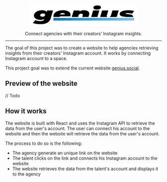 <p align="center">
  <picture>
    <source media="(prefers-color-scheme: dark)" srcset="https://raw.githubusercontent.com/PolMrt/genius-social/main/.github/logo-dark.svg">
    <source media="(prefers-color-scheme: light)" srcset="https://raw.githubusercontent.com/PolMrt/genius-social/main/.github/logo-light.svg">
    <img alt="Genius.Social" src="https://raw.githubusercontent.com/PolMrt/genius-social/main/.github/logo-light.svg" width="350" height="70" style="max-width: 100%;">
  </picture>
</p>

<p align="center">
  Connect agencies with their creators' Instagram insights.
</p>

---

The goal of this project was to create a website to help agencies retrieving insights from their creators' Instagram account. It works by connecting Instagram account to a space.

This project goal was to extend the current website [genius.social](https://www.genius.social/).

## Preview of the website

// Todo

## How it works

The website is built with React and uses the Instagram API to retrieve the data from the user's account. The user can connect his account to the website and then the website will retrieve the data from the user's account.

The process to do so is the following:

- The agency generate an unique link on the website
- The talent clicks on the link and connects his Instagram account to the website
- The website retrieves the data from the talent's account and displays it to the agency
